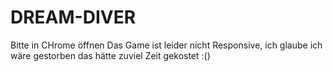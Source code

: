 # DREAM-DIVER
Bitte in CHrome öffnen 
Das Game ist leider nicht Responsive, ich glaube ich wäre gestorben das hätte zuviel Zeit gekostet :()